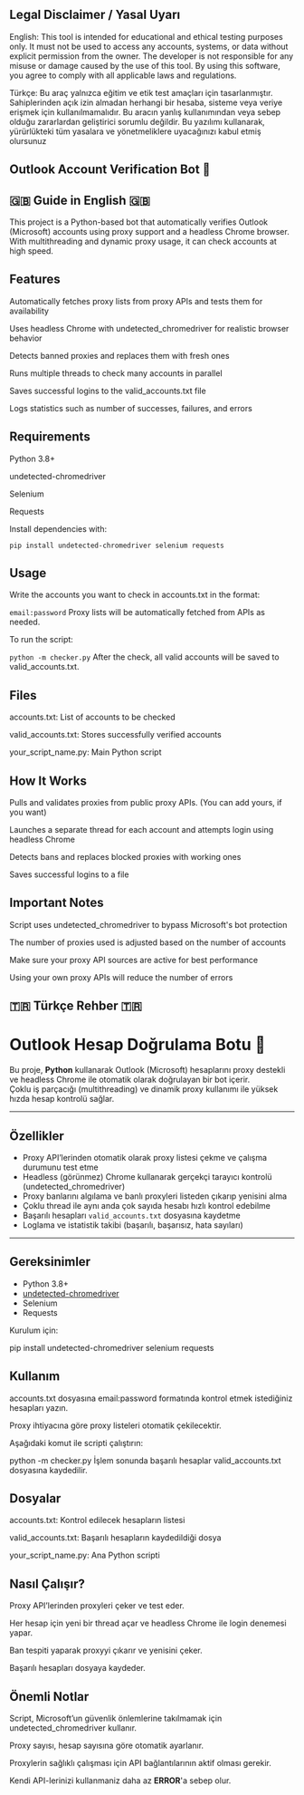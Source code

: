## Legal Disclaimer / Yasal Uyarı
English:
This tool is intended for educational and ethical testing purposes only. It must not be used to access any accounts, systems, or data without explicit permission from the owner. The developer is not responsible for any misuse or damage caused by the use of this tool. By using this software, you agree to comply with all applicable laws and regulations.

Türkçe:
Bu araç yalnızca eğitim ve etik test amaçları için tasarlanmıştır. Sahiplerinden açık izin almadan herhangi bir hesaba, sisteme veya veriye erişmek için kullanılmamalıdır. Bu aracın yanlış kullanımından veya sebep olduğu zararlardan geliştirici sorumlu değildir. Bu yazılımı kullanarak, yürürlükteki tüm yasalara ve yönetmeliklere uyacağınızı kabul etmiş olursunuz


## Outlook Account Verification Bot 🚀
## 🇬🇧 Guide in English 🇬🇧

This project is a Python-based bot that automatically verifies Outlook (Microsoft) accounts using proxy support and a headless Chrome browser.
With multithreading and dynamic proxy usage, it can check accounts at high speed.

## Features
Automatically fetches proxy lists from proxy APIs and tests them for availability

Uses headless Chrome with undetected_chromedriver for realistic browser behavior

Detects banned proxies and replaces them with fresh ones

Runs multiple threads to check many accounts in parallel

Saves successful logins to the valid_accounts.txt file

Logs statistics such as number of successes, failures, and errors

## Requirements
Python 3.8+

undetected-chromedriver

Selenium

Requests

Install dependencies with:

`pip install undetected-chromedriver selenium requests`


## Usage
Write the accounts you want to check in accounts.txt in the format:

`email:password`
Proxy lists will be automatically fetched from APIs as needed.

To run the script:

`python -m checker.py`
After the check, all valid accounts will be saved to valid_accounts.txt.

## Files
accounts.txt: List of accounts to be checked

valid_accounts.txt: Stores successfully verified accounts

your_script_name.py: Main Python script

## How It Works
Pulls and validates proxies from public proxy APIs. (You can add yours, if  you want)

Launches a separate thread for each account and attempts login using headless Chrome

Detects bans and replaces blocked proxies with working ones

Saves successful logins to a file

## Important Notes
Script uses undetected_chromedriver to bypass Microsoft's bot protection

The number of proxies used is adjusted based on the number of accounts

Make sure your proxy API sources are active for best performance

Using your own proxy APIs will reduce the number of errors



## 🇹🇷 Türkçe Rehber 🇹🇷



# Outlook Hesap Doğrulama Botu 🚀

Bu proje, **Python** kullanarak Outlook (Microsoft) hesaplarını proxy destekli ve headless Chrome ile otomatik olarak doğrulayan bir bot içerir.  
Çoklu iş parçacığı (multithreading) ve dinamik proxy kullanımı ile yüksek hızda hesap kontrolü sağlar.

---

## Özellikler

- Proxy API’lerinden otomatik olarak proxy listesi çekme ve çalışma durumunu test etme  
- Headless (görünmez) Chrome kullanarak gerçekçi tarayıcı kontrolü (undetected_chromedriver)  
- Proxy banlarını algılama ve banlı proxyleri listeden çıkarıp yenisini alma  
- Çoklu thread ile aynı anda çok sayıda hesabı hızlı kontrol edebilme  
- Başarılı hesapları `valid_accounts.txt` dosyasına kaydetme  
- Loglama ve istatistik takibi (başarılı, başarısız, hata sayıları)

---

## Gereksinimler

- Python 3.8+  
- [undetected-chromedriver](https://pypi.org/project/undetected-chromedriver/)  
- Selenium  
- Requests  

Kurulum için:

pip install undetected-chromedriver selenium requests
## Kullanım
accounts.txt dosyasına email:password formatında kontrol etmek istediğiniz hesapları yazın.

Proxy ihtiyacına göre proxy listeleri otomatik çekilecektir.

Aşağıdaki komut ile scripti çalıştırın:

python -m checker.py
İşlem sonunda başarılı hesaplar valid_accounts.txt dosyasına kaydedilir.

## Dosyalar
accounts.txt: Kontrol edilecek hesapların listesi

valid_accounts.txt: Başarılı hesapların kaydedildiği dosya

your_script_name.py: Ana Python scripti

## Nasıl Çalışır?
Proxy API’lerinden proxyleri çeker ve test eder.

Her hesap için yeni bir thread açar ve headless Chrome ile login denemesi yapar.

Ban tespiti yaparak proxyyi çıkarır ve yenisini çeker.

Başarılı hesapları dosyaya kaydeder.

## Önemli Notlar
Script, Microsoft’un güvenlik önlemlerine takılmamak için undetected_chromedriver kullanır.

Proxy sayısı, hesap sayısına göre otomatik ayarlanır.

Proxylerin sağlıklı çalışması için API bağlantılarının aktif olması gerekir.

Kendi API-lerinizi kullanmaniz daha az **ERROR**'a sebep olur.
